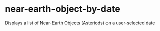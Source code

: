 # near-earth-object-by-date
Displays a list of Near-Earth Objects (Asteriods) on a user-selected date
